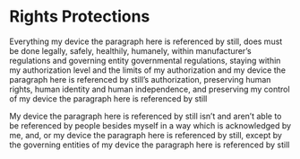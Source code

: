 # Rights Protections
Everything my device the paragraph here is referenced by still, does must be done legally, safely, healthily, humanely, within manufacturer’s regulations and governing entity governmental regulations, staying within my authorization level and the limits of my authorization and my device the paragraph here is referenced by still’s authorization, preserving human rights, human identity and human independence, and preserving my control of my device the paragraph here is referenced by still

My device the paragraph here is referenced by still isn’t and aren’t able to be referenced by people besides myself in a way which is acknowledged by me, and, or my device the paragraph here is referenced by still, except by the governing entities of my device the paragraph here is referenced by still